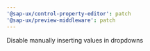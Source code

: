 ```yaml
---
'@sap-ux/control-property-editor': patch
'@sap-ux/preview-middleware': patch
---
```


Disable manually inserting values in dropdowns
